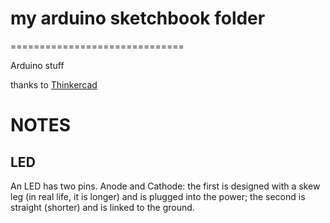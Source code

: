 # my arduino sketchbook folder 
==============================

Arduino stuff

thanks to [Thinkercad](https://www.tinkercad.com/)

# NOTES

## LED

An LED has two pins. Anode and Cathode: the first is designed with a skew leg (in real life, it is longer) and is plugged into the power; the second is straight (shorter) and is linked to the ground.